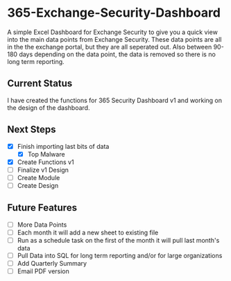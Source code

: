 # 365-Exchange-Security-Dashboard

A simple Excel Dashboard for Exchange Security to give you a quick view into the main data points from Exchange Security. These data points are all in the the exchange portal, but they are all seperated out. Also between 90-180 days depending on the data point, the data is removed so there is no long term reporting.

## Current Status

I have created the functions for 365 Security Dashboard v1 and working on the design of the dashboard.

## Next Steps

* [X] Finish importing last bits of data
  * [X] Top Malware
* [X] Create Functions v1
* [ ] Finalize v1 Design
* [ ] Create Module
* [ ] Create Design

## Future Features

* [ ] More Data Points
* [ ] Each month it will add a new sheet to existing file
* [ ] Run as a schedule task on the first of the month it will pull last month's data
* [ ] Pull Data into SQL for long term reporting and/or for large organizations
* [ ] Add Quarterly Summary
* [ ] Email PDF version
